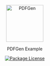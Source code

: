<p align="center">
  <a href="#" target="blank"><img src="https://i.imgur.com/B7T2o6d.png" width="120" alt="PDFGen" /></a>
</p>
  <p align="center">PDFGen Example</p>
    <p align="center">
<a href="https://www.npmjs.com/~nestjscore" target="_blank"><img src="https://img.shields.io/npm/l/@nestjs/core.svg" alt="Package License" /></a>
</p>
